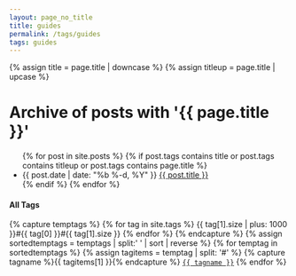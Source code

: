 ```yaml
---
layout: page_no_title
title: guides
permalink: /tags/guides
tags: guides
---
```



{% assign title = page.title | downcase %}
{% assign titleup = page.title | upcase %}
<h1>Archive of posts with '{{ page.title }}'</h1>
<ul class="posts">
{% for post in site.posts %}
  {% if post.tags contains title or post.tags contains titleup or post.tags contains page.title %}
    <li>
      <span class="post-date">{{ post.date | date: "%b %-d, %Y" }}</span>
      <a class="post-link" href="{{ post.url | relative_url }}">{{ post.title }}</a>
    </li>
  {% endif %}
{% endfor %}
</ul>
<p>
			<h4>All Tags</h4>
			{% capture temptags %}
			  {% for tag in site.tags %}
				{{ tag[1].size | plus: 1000 }}#{{ tag[0] }}#{{ tag[1].size }}
			  {% endfor %}
			{% endcapture %}
			{% assign sortedtemptags = temptags | split:' ' | sort | reverse %}
			{% for temptag in sortedtemptags %}
			  {% assign tagitems = temptag | split: '#' %}
			  {% capture tagname %}{{ tagitems[1] }}{% endcapture %}
			  <a href="/tags/{{ tagname }}.html"><code class="highligher-rouge"><nobr>{{ tagname }}</nobr></code></a>
			{% endfor %}
			</p>